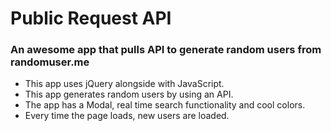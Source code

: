 # Public Request API
### An awesome app that pulls API to generate random users from randomuser.me

- This app uses jQuery alongside with JavaScript.
- This app generates random users by using an API.
- The app has a Modal, real time search functionality and cool colors.
- Every time the page loads, new users are loaded.
